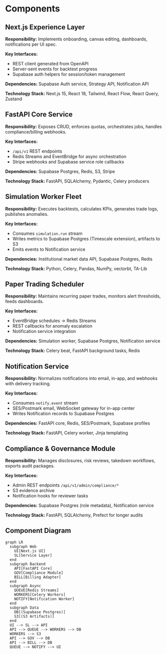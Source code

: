 # Components

## Next.js Experience Layer
**Responsibility:** Implements onboarding, canvas editing, dashboards, notifications per UI spec.

**Key Interfaces:**
- REST client generated from OpenAPI
- Server-sent events for backtest progress
- Supabase auth helpers for session/token management

**Dependencies:** Supabase Auth service, Strategy API, Notification API

**Technology Stack:** Next.js 15, React 18, Tailwind, React Flow, React Query, Zustand

## FastAPI Core Service
**Responsibility:** Exposes CRUD, enforces quotas, orchestrates jobs, handles compliance/billing webhooks.

**Key Interfaces:**
- `/api/v1` REST endpoints
- Redis Streams and EventBridge for async orchestration
- Stripe webhooks and Supabase service role callbacks

**Dependencies:** Supabase Postgres, Redis, S3, Stripe

**Technology Stack:** FastAPI, SQLAlchemy, Pydantic, Celery producers

## Simulation Worker Fleet
**Responsibility:** Executes backtests, calculates KPIs, generates trade logs, publishes anomalies.

**Key Interfaces:**
- Consumes `simulation.run` stream
- Writes metrics to Supabase Postgres (Timescale extension), artifacts to S3
- Emits events to Notification service

**Dependencies:** Institutional market data API, Supabase Postgres, Redis

**Technology Stack:** Python, Celery, Pandas, NumPy, vectorbt, TA-Lib

## Paper Trading Scheduler
**Responsibility:** Maintains recurring paper trades, monitors alert thresholds, feeds dashboards.

**Key Interfaces:**
- EventBridge schedules -> Redis Streams
- REST callbacks for anomaly escalation
- Notification service integration

**Dependencies:** Simulation worker, Supabase Postgres, Notification service

**Technology Stack:** Celery beat, FastAPI background tasks, Redis

## Notification Service
**Responsibility:** Normalizes notifications into email, in-app, and webhooks with delivery tracking.

**Key Interfaces:**
- Consumes `notify.event` stream
- SES/Postmark email, WebSocket gateway for in-app center
- Writes Notification records to Supabase Postgres

**Dependencies:** FastAPI core, Redis, SES/Postmark, Supabase profiles

**Technology Stack:** FastAPI, Celery worker, Jinja templating

## Compliance & Governance Module
**Responsibility:** Manages disclosures, risk reviews, takedown workflows, exports audit packages.

**Key Interfaces:**
- Admin REST endpoints `/api/v1/admin/compliance/*`
- S3 evidence archive
- Notification hooks for reviewer tasks

**Dependencies:** Supabase Postgres (role metadata), Notification service

**Technology Stack:** FastAPI, SQLAlchemy, Prefect for longer audits

## Component Diagram
```mermaid
graph LR
  subgraph Web
    UI[Next.js UI]
    SL[Service Layer]
  end
  subgraph Backend
    API[FastAPI Core]
    GOV[Compliance Module]
    BILL[Billing Adapter]
  end
  subgraph Async
    QUEUE[Redis Streams]
    WORKERS[Celery Workers]
    NOTIFY[Notification Worker]
  end
  subgraph Data
    DB[(Supabase Postgres)]
    S3[(S3 Artifacts)]
  end
  UI --> SL --> API
  API --> QUEUE --> WORKERS --> DB
  WORKERS --> S3
  API --> GOV --> DB
  API --> BILL --> DB
  QUEUE --> NOTIFY --> UI
```
